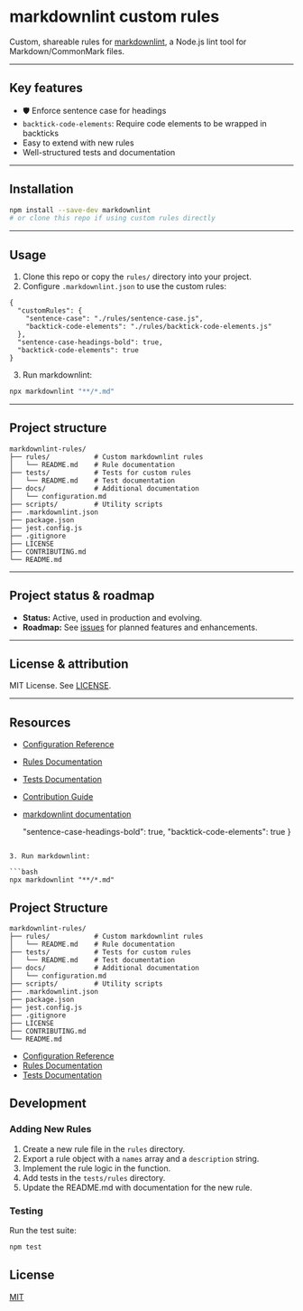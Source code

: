 # markdownlint custom rules

Custom, shareable rules for [markdownlint](https://github.com/DavidAnson/markdownlint), a Node.js lint tool for Markdown/CommonMark files.

---

## Key features

- 🛡️ Enforce sentence case for headings
- `backtick-code-elements`: Require code elements to be wrapped in backticks
- Easy to extend with new rules
- Well-structured tests and documentation

---

## Installation

```bash
npm install --save-dev markdownlint
# or clone this repo if using custom rules directly
```

---

## Usage

1. Clone this repo or copy the `rules/` directory into your project.
2. Configure `.markdownlint.json` to use the custom rules:

```jsonc
{
  "customRules": {
    "sentence-case": "./rules/sentence-case.js",
    "backtick-code-elements": "./rules/backtick-code-elements.js"
  },
  "sentence-case-headings-bold": true,
  "backtick-code-elements": true
}
```

3. Run markdownlint:

```bash
npx markdownlint "**/*.md"
```

---

## Project structure

```
markdownlint-rules/
├── rules/           # Custom markdownlint rules
│   └── README.md    # Rule documentation
├── tests/           # Tests for custom rules
│   └── README.md    # Test documentation
├── docs/            # Additional documentation
│   └── configuration.md
├── scripts/         # Utility scripts
├── .markdownlint.json
├── package.json
├── jest.config.js
├── .gitignore
├── LICENSE
├── CONTRIBUTING.md
└── README.md
```

---

## Project status & roadmap

- **Status:** Active, used in production and evolving.
- **Roadmap:** See [issues](https://github.com/your-username/markdownlint-rules/issues) for planned features and enhancements.

---

## License & attribution

MIT License. See [LICENSE](LICENSE).

---

## Resources

- [Configuration Reference](docs/reference/configuration-reference.md)
- [Rules Documentation](rules/README.md)
- [Tests Documentation](tests/README.md)
- [Contribution Guide](CONTRIBUTING.md)
- [markdownlint documentation](https://github.com/DavidAnson/markdownlint)

  "sentence-case-headings-bold": true,
  "backtick-code-elements": true
}
```

3. Run markdownlint:

```bash
npx markdownlint "**/*.md"
```

## Project Structure

```
markdownlint-rules/
├── rules/           # Custom markdownlint rules
│   └── README.md    # Rule documentation
├── tests/           # Tests for custom rules
│   └── README.md    # Test documentation
├── docs/            # Additional documentation
│   └── configuration.md
├── scripts/         # Utility scripts
├── .markdownlint.json
├── package.json
├── jest.config.js
├── .gitignore
├── LICENSE
├── CONTRIBUTING.md
└── README.md
```

- [Configuration Reference](docs/reference/configuration-reference.md)
- [Rules Documentation](rules/README.md)
- [Tests Documentation](tests/README.md)

## Development

### Adding New Rules

1. Create a new rule file in the `rules` directory.
2. Export a rule object with a `names` array and a `description` string.
3. Implement the rule logic in the function.
4. Add tests in the `tests/rules` directory.
5. Update the README.md with documentation for the new rule.

### Testing

Run the test suite:

```bash
npm test
```

## License

[MIT](LICENSE)
